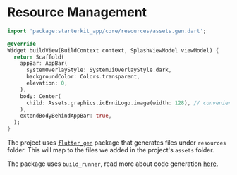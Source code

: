 # Resource Management

```dart
import 'package:starterkit_app/core/resources/assets.gen.dart';

@override
Widget buildView(BuildContext context, SplashViewModel viewModel) {
  return Scaffold(
    appBar: AppBar(
      systemOverlayStyle: SystemUiOverlayStyle.dark,
      backgroundColor: Colors.transparent,
      elevation: 0,
    ),
    body: Center(
      child: Assets.graphics.icErniLogo.image(width: 128), // conveniently get `assets/graphics/ic_erni_logo.png`
    ),
    extendBodyBehindAppBar: true,
  );
}
```

The project uses [`flutter_gen`](https://pub.dev/packages/flutter_gen) package that generates files under `resources` folder.  This will map to the files we added in the project's `assets` folder.

The package uses `build_runner`, read more about code generation [here](../../code_generation.md).